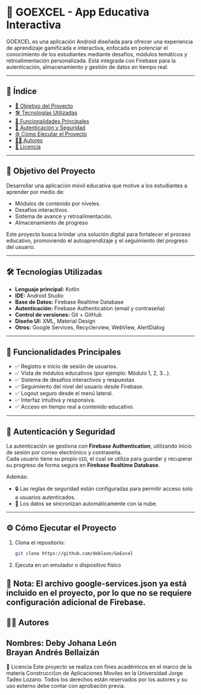 # 📱 GOEXCEL - App Educativa Interactiva

GOEXCEL es una aplicación Android diseñada para ofrecer una experiencia de aprendizaje gamificada e interactiva, enfocada en potenciar el conocimiento de los estudiantes mediante desafíos, módulos temáticos y retroalimentación personalizada. Está integrada con Firebase para la autenticación, almacenamiento y gestión de datos en tiempo real.

---

## 📌 Índice

- [🎯 Objetivo del Proyecto](#-objetivo-del-proyecto)
- [🛠️ Tecnologías Utilizadas](#-tecnologías-utilizadas)
- [🚀 Funcionalidades Principales](#-funcionalidades-principales)
- [🔐 Autenticación y Seguridad](#-autenticación-y-seguridad)
- [⚙️ Cómo Ejecutar el Proyecto](#-cómo-ejecutar-el-proyecto)
- [🧑‍💻 Autores](#-autores)
- [📜 Licencia](#-licencia)

---

## 🎯 Objetivo del Proyecto

Desarrollar una aplicación móvil educativa que motive a los estudiantes a aprender por medio de:

- Módulos de contenido por niveles.
- Desafíos interactivos.
- Sistema de avance y retroalimentación.
- Almacenamiento de progreso

Este proyecto busca brindar una solución digital para fortalecer el proceso educativo, promoviendo el autoaprendizaje y el seguimiento del progreso del usuario.

---

## 🛠️ Tecnologías Utilizadas

- **Lenguaje principal:** Kotlin
- **IDE:** Android Studio
- **Base de Datos:** Firebase Realtime Database
- **Autenticación:** Firebase Authentication (email y contraseña)
- **Control de versiones:** Git + GitHub
- **Diseño UI:** XML, Material Design
- **Otros:** Google Services, Recyclerview, WebView, AlertDialog

---

## 🚀 Funcionalidades Principales

- ✅ Registro e inicio de sesión de usuarios.
- ✅ Vista de módulos educativos (por ejemplo: Módulo 1, 2, 3...).
- ✅ Sistema de desafíos interactivos y respuestas 
- ✅ Seguimiento del nivel del usuario desde Firebase.
- ✅ Logout seguro desde el menú lateral.
- ✅ Interfaz intuitiva y responsiva.
- ✅ Acceso en tiempo real a contenido educativo.

---


## 🔐 Autenticación y Seguridad

La autenticación se gestiona con **Firebase Authentication**, utilizando inicio de sesión por correo electrónico y contraseña.  
Cada usuario tiene su propio `UID`, el cual se utiliza para guardar y recuperar su progreso de forma segura en **Firebase Realtime Database**.

Además:

- 🔒 Las reglas de seguridad están configuradas para permitir acceso solo a usuarios autenticados.
- 🔄 Los datos se sincronizan automáticamente con la nube.

---

## ⚙️ Cómo Ejecutar el Proyecto

1. Clona el repositorio:
   ```bash
   git clone https://github.com/debleon/GoExcel

2. Ejecuta en un emulador o dispositivo físico

🔧 Nota: El archivo google-services.json ya está incluido en el proyecto, por lo que no se requiere configuración adicional de Firebase.
---

## 🧑‍💻 Autores
Nombres:
Deby Johana León	
Brayan Andrés Bellaizán	
---
📜 Licencia
Este proyecto se realiza con fines académicos en el marco de la materia Construcci{on de Aplicaciones Moviles
en la Universidad Jorge Tadeo Lozano.
Todos los derechos están reservados por los autores y su uso externo debe contar con aprobación previa.


